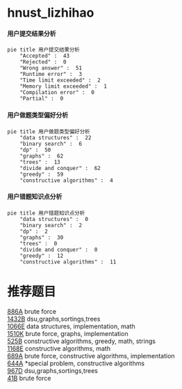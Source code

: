 # hnust_lizhihao

<!-- tabs:start -->



#### **用户提交结果分析**

```mermaid
pie title 用户提交结果分析
    "Accepted" :  43
    "Rejected" :  0
    "Wrong answer" :  51
    "Runtime error" :  3
    "Time limit exceeded" :  2
    "Memory limit exceeded" :  1
    "Compilation error" :  0
    "Partial" :  0
```

#### **用户做题类型偏好分析**

```mermaid
pie title 用户做题类型偏好分析
    "data structures" :  22
    "binary search" :  6
    "dp" :  50
    "graphs" :  62
    "trees" :  13
    "divide and conquer" :  62
    "greedy" :  59
    "constructive algorithms" :  4
```
#### **用户错题知识点分析**

```mermaid
pie title 用户错题知识点分析
    "data structures" :  0
    "binary search" :  2
    "dp" :  2
    "graphs" :  30
    "trees" :  0
    "divide and conquer" :  0
    "greedy" :  12
    "constructive algorithms" :  11
```



<!-- tabs:end -->
# 推荐题目
[886A](https://codeforces.com/contest/886/problem/A)		brute force		  
[1432B](https://codeforces.com/contest/1432/problem/B)		dsu,graphs,sortings,trees		  
[1066E](https://codeforces.com/contest/1066/problem/E)		data structures,
                        implementation,
                        math		  
[1510K](https://codeforces.com/contest/1510/problem/K)		brute force,
                        graphs,
                        implementation		  
[525B](https://codeforces.com/contest/525/problem/B)		constructive algorithms,
                        greedy,
                        math,
                        strings		  
[1168E](https://codeforces.com/contest/1168/problem/E)		constructive algorithms,
                        math		  
[689A](https://codeforces.com/contest/689/problem/A)		brute force,
                        constructive algorithms,
                        implementation		  
[644A](https://codeforces.com/contest/644/problem/A)		*special problem,
                        constructive algorithms		  
[967D](https://codeforces.com/contest/967/problem/D)		dsu,graphs,sortings,trees		  
[41B](https://codeforces.com/contest/41/problem/B)		brute force		  

